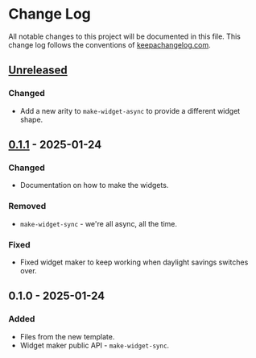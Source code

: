 # Change Log
All notable changes to this project will be documented in this file. This change log follows the conventions of [keepachangelog.com](http://keepachangelog.com/).

## [Unreleased]
### Changed
- Add a new arity to `make-widget-async` to provide a different widget shape.

## [0.1.1] - 2025-01-24
### Changed
- Documentation on how to make the widgets.

### Removed
- `make-widget-sync` - we're all async, all the time.

### Fixed
- Fixed widget maker to keep working when daylight savings switches over.

## 0.1.0 - 2025-01-24
### Added
- Files from the new template.
- Widget maker public API - `make-widget-sync`.

[Unreleased]: https://sourcehost.site/your-name/apastebin/compare/0.1.1...HEAD
[0.1.1]: https://sourcehost.site/your-name/apastebin/compare/0.1.0...0.1.1
